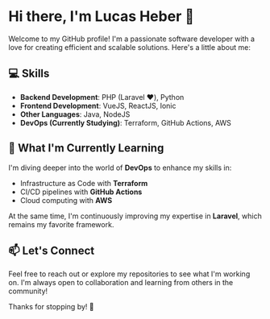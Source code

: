# Hi there, I'm Lucas Heber 👋

Welcome to my GitHub profile! I'm a passionate software developer with a love for creating efficient and scalable solutions. Here's a little about me:

## 💻 Skills
- **Backend Development**: PHP (Laravel ❤️), Python
- **Frontend Development**: VueJS, ReactJS, Ionic
- **Other Languages**: Java, NodeJS
- **DevOps (Currently Studying)**: Terraform, GitHub Actions, AWS

## 🌱 What I'm Currently Learning
I'm diving deeper into the world of **DevOps** to enhance my skills in:
- Infrastructure as Code with **Terraform**
- CI/CD pipelines with **GitHub Actions**
- Cloud computing with **AWS**

At the same time, I'm continuously improving my expertise in **Laravel**, which remains my favorite framework.

## 📫 Let's Connect
Feel free to reach out or explore my repositories to see what I'm working on. I'm always open to collaboration and learning from others in the community!

Thanks for stopping by! 🚀